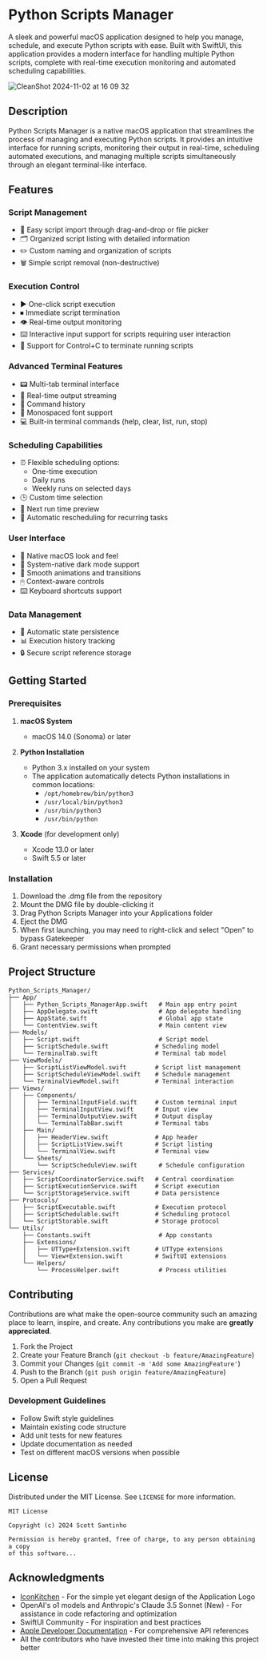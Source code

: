 # Python Scripts Manager

A sleek and powerful macOS application designed to help you manage, schedule, and execute Python scripts with ease. Built with SwiftUI, this application provides a modern interface for handling multiple Python scripts, complete with real-time execution monitoring and automated scheduling capabilities.

![CleanShot 2024-11-02 at 16 09 32](https://github.com/user-attachments/assets/23d654f4-5034-459b-9258-d0061a878024)


## Description

Python Scripts Manager is a native macOS application that streamlines the process of managing and executing Python scripts. It provides an intuitive interface for running scripts, monitoring their output in real-time, scheduling automated executions, and managing multiple scripts simultaneously through an elegant terminal-like interface.

## Features

### Script Management
- 📁 Easy script import through drag-and-drop or file picker
- 🗂 Organized script listing with detailed information
- ✏️ Custom naming and organization of scripts
- 🗑 Simple script removal (non-destructive)

### Execution Control
- ▶️ One-click script execution
- ⏹ Immediate script termination
- 👁 Real-time output monitoring
- ⌨️ Interactive input support for scripts requiring user interaction
- 🎯 Support for Control+C to terminate running scripts

### Advanced Terminal Features
- 📟 Multi-tab terminal interface
- 🔄 Real-time output streaming
- 📝 Command history
- 🎨 Monospaced font support
- 💻 Built-in terminal commands (help, clear, list, run, stop)

### Scheduling Capabilities
- ⏰ Flexible scheduling options:
  - One-time execution
  - Daily runs
  - Weekly runs on selected days
- 🕒 Custom time selection
- 📅 Next run time preview
- 🔄 Automatic rescheduling for recurring tasks

### User Interface
- 🎨 Native macOS look and feel
- 🌙 System-native dark mode support
- 💨 Smooth animations and transitions
- 🖱 Context-aware controls
- ⌨️ Keyboard shortcuts support

### Data Management
- 💾 Automatic state persistence
- 📊 Execution history tracking
- 🔒 Secure script reference storage

## Getting Started

### Prerequisites

1. **macOS System**
   - macOS 14.0 (Sonoma) or later

2. **Python Installation**
   - Python 3.x installed on your system
   - The application automatically detects Python installations in common locations:
     - `/opt/homebrew/bin/python3`
     - `/usr/local/bin/python3`
     - `/usr/bin/python3`
     - `/usr/bin/python`

3. **Xcode** (for development only)
   - Xcode 13.0 or later
   - Swift 5.5 or later

### Installation

1. Download the .dmg file from the repository
2. Mount the DMG file by double-clicking it
3. Drag Python Scripts Manager into your Applications folder
4. Eject the DMG
5. When first launching, you may need to right-click and select "Open" to bypass Gatekeeper
6. Grant necessary permissions when prompted

## Project Structure

```
Python_Scripts_Manager/
├── App/
│   ├── Python_Scripts_ManagerApp.swift   # Main app entry point
│   ├── AppDelegate.swift                 # App delegate handling
│   ├── AppState.swift                    # Global app state
│   └── ContentView.swift                 # Main content view
├── Models/
│   ├── Script.swift                      # Script model
│   ├── ScriptSchedule.swift             # Scheduling model
│   └── TerminalTab.swift                # Terminal tab model
├── ViewModels/
│   ├── ScriptListViewModel.swift        # Script list management
│   ├── ScriptScheduleViewModel.swift    # Schedule management
│   └── TerminalViewModel.swift          # Terminal interaction
├── Views/
│   ├── Components/
│   │   ├── TerminalInputField.swift     # Custom terminal input
│   │   ├── TerminalInputView.swift      # Input view
│   │   ├── TerminalOutputView.swift     # Output display
│   │   └── TerminalTabBar.swift         # Terminal tabs
│   ├── Main/
│   │   ├── HeaderView.swift             # App header
│   │   ├── ScriptListView.swift         # Script listing
│   │   └── TerminalView.swift           # Terminal view
│   └── Sheets/
│       └── ScriptScheduleView.swift      # Schedule configuration
├── Services/
│   ├── ScriptCoordinatorService.swift   # Central coordination
│   ├── ScriptExecutionService.swift     # Script execution
│   └── ScriptStorageService.swift       # Data persistence
├── Protocols/
│   ├── ScriptExecutable.swift           # Execution protocol
│   ├── ScriptSchedulable.swift          # Scheduling protocol
│   └── ScriptStorable.swift             # Storage protocol
└── Utils/
    ├── Constants.swift                   # App constants
    ├── Extensions/
    │   ├── UTType+Extension.swift       # UTType extensions
    │   └── View+Extension.swift         # SwiftUI extensions
    └── Helpers/
        └── ProcessHelper.swift           # Process utilities
```

## Contributing

Contributions are what make the open-source community such an amazing place to learn, inspire, and create. Any contributions you make are **greatly appreciated**.

1. Fork the Project
2. Create your Feature Branch (`git checkout -b feature/AmazingFeature`)
3. Commit your Changes (`git commit -m 'Add some AmazingFeature'`)
4. Push to the Branch (`git push origin feature/AmazingFeature`)
5. Open a Pull Request

### Development Guidelines

- Follow Swift style guidelines
- Maintain existing code structure
- Add unit tests for new features
- Update documentation as needed
- Test on different macOS versions when possible

## License

Distributed under the MIT License. See `LICENSE` for more information.

```
MIT License

Copyright (c) 2024 Scott Santinho

Permission is hereby granted, free of charge, to any person obtaining a copy
of this software...
```

## Acknowledgments

* [IconKitchen](https://icon.kitchen/) - For the simple yet elegant design of the Application Logo
* OpenAI's o1 models and Anthropic's Claude 3.5 Sonnet (New) - For assistance in code refactoring and optimization
* SwiftUI Community - For inspiration and best practices
* [Apple Developer Documentation](https://developer.apple.com/documentation) - For comprehensive API references
* All the contributors who have invested their time into making this project better
